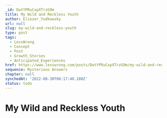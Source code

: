 ```yaml
---
_id: DwtYPRuCxpXTrzG9m
title: My Wild and Reckless Youth
author: Eliezer_Yudkowsky
url: null
slug: my-wild-and-reckless-youth
type: post
tags:
  - LessWrong
  - Concept
  - Post
  - Growth_Stories
  - Anticipated_Experiences
href: https://www.lesswrong.com/posts/DwtYPRuCxpXTrzG9m/my-wild-and-reckless-youth
sequence: Mysterious Answers
chapter: null
synchedAt: '2022-08-30T08:17:40.180Z'
status: todo
---
```


# My Wild and Reckless Youth
